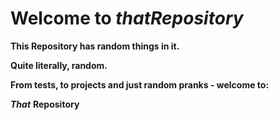 # Welcome to ***thatRepository***



**This Repository has random things in it.**

**Quite literally, random.**

**From tests, to projects and just random pranks - welcome to:**

***That*** **Repository**
